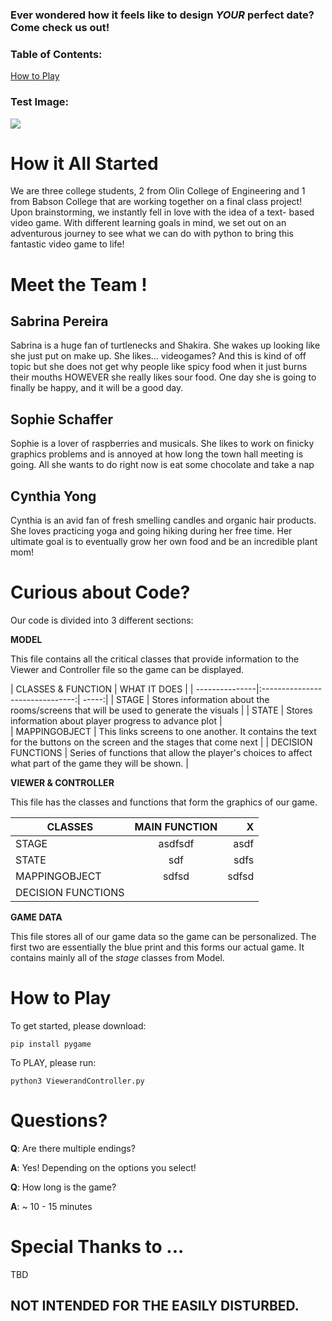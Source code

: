 
### Ever wondered how it feels like to design *YOUR* perfect date? Come check us out!


### Table of Contents:

[How to Play](#How-to-Play)


### Test Image:
![](https://github.com/sd18fall/ThePerfectDate/master/bedroom.png)

# How it All Started

We are three college students, 2 from Olin College of Engineering and 1 from Babson College that are working together on a final class project! Upon brainstorming, we instantly fell in love with the idea of a text- based video game. With different learning goals in mind, we set out on an adventurous journey to see what we can do with python to bring this fantastic video game to life!



# Meet the Team !

## Sabrina Pereira

Sabrina is a huge fan of turtlenecks and Shakira. She wakes up looking like she just put on make up. She likes... videogames? And this is kind of off topic but she does not get why people like spicy food when it just burns their mouths HOWEVER she really likes sour food. One day she is going to finally be happy, and it will be a good day.

## Sophie Schaffer

Sophie is a lover of raspberries and musicals. She likes to work on finicky graphics problems and is annoyed at how long the town hall meeting is going. All she wants to do right now is eat some chocolate and take a nap

## Cynthia Yong

Cynthia is an avid fan of fresh smelling candles and organic hair products. She loves practicing yoga and going hiking during her free time. Her ultimate goal is to eventually grow her own food and be an incredible plant mom!



# Curious about Code?

Our code is divided into 3 different sections:

**MODEL**

  This file contains all the critical classes that provide information to the Viewer and Controller file so the game can be displayed.

  | CLASSES & FUNCTION  | WHAT IT DOES |
  | ---------------|:-------------------------------:| -----:|
  | STAGE | Stores information about the rooms/screens that will be used to generate the visuals |
  | STATE | Stores information about player progress to advance plot |    
  | MAPPINGOBJECT | This links screens to one another. It contains the text for the buttons on the screen and the stages that come next |
  | DECISION FUNCTIONS | Series of functions that allow the player's choices to affect what part of the game they will be shown. |

**VIEWER & CONTROLLER**

  This file has the classes and functions that form the graphics of our game.

  | CLASSES   | MAIN FUNCTION | X  |
  | --------|:-------:| -----:|
  |STAGE  | asdfsdf | asdf |
  | STATE | sdf      |   sdfs |
  | MAPPINGOBJECT | sdfsd      |    sdfsd |
  | DECISION FUNCTIONS |


**GAME DATA**

  This file stores all of our game data so the game can be personalized. The first two are essentially the blue print and this forms our actual game. It contains mainly all of the *stage* classes from Model.



# How to Play

To get started, please download:  

```
pip install pygame
```

To PLAY, please run:

```
python3 ViewerandController.py
```



# Questions?

**Q**: Are there multiple endings?

**A**: Yes! Depending on the options you select!

**Q**: How long is the game?

**A**: ~ 10 - 15 minutes

# Special Thanks to ...

TBD

## NOT INTENDED FOR THE EASILY DISTURBED.
